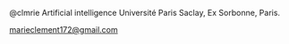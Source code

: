 @clmrie
Artificial intelligence Université Paris Saclay, Ex Sorbonne, Paris.

marieclement172@gmail.com

<!---
clmrie/clmrie is a ✨ special ✨ repository because its `README.md` (this file) appears on your GitHub profile.
You can click the Preview link to take a look at your changes.
--->
